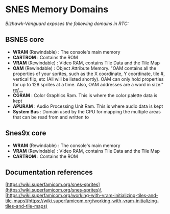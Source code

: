 # SNES Memory Domains

_Bizhawk-Vanguard exposes the following domains in RTC:_

## BSNES core

* **WRAM** (Rewindable) : The console's main memory
* **CARTROM** : Contains the ROM
* **VRAM** (Rewindable) : Video RAM, contains Tile Data and the Tile Map
* **OAM** (Rewindable) : Object Attribute Memory. "OAM contains all the properties of your sprites, such as the X coordinate, Y coordinate, tile #, vertical flip, etc (All will be listed shortly). OAM can only hold properties for up to 128 sprites at a time. Also, OAM addresses are a word in size." [_ref_](https://wiki.superfamicom.org/snes-sprites)__
* **CGRAM** : Color Graphics Ram. This is where the color palette data is kept
* **APURAM** : Audio Processing Unit Ram. This is where audio data is kept
* **System Bus** : Domain used by the CPU for mapping the multiple areas that can be read from and written to

## Snes9x core

* **WRAM** (Rewindable) : The console's main memory
* **VRAM** (Rewindable) : Video RAM, contains Tile Data and the Tile Map
* **CARTROM** : Contains the ROM

## Documentation references

[https://wiki.superfamicom.org/snes-sprites](https://wiki.superfamicom.org/snes-sprites)\
[https://wiki.superfamicom.org/working-with-vram-initializing-tiles-and-tile-maps](https://wiki.superfamicom.org/working-with-vram-initializing-tiles-and-tile-maps)
